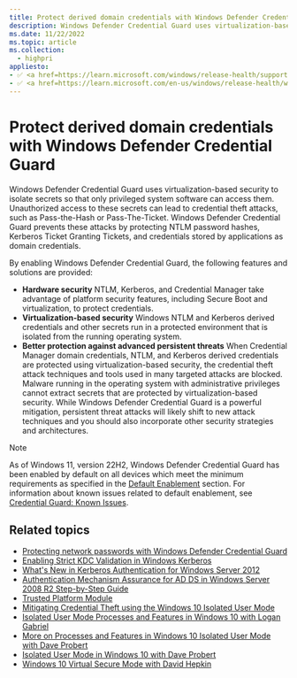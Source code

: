 ```yaml
---
title: Protect derived domain credentials with Windows Defender Credential Guard (Windows)
description: Windows Defender Credential Guard uses virtualization-based security to isolate secrets so that only privileged system software can access them.
ms.date: 11/22/2022
ms.topic: article
ms.collection: 
  - highpri
appliesto: 
- ✅ <a href=https://learn.microsoft.com/windows/release-health/supported-versions-windows-client target=_blank>Windows 10 and later</a>
- ✅ <a href=https://learn.microsoft.com/en-us/windows/release-health/windows-server-release-info target=_blank>Windows Server 2016 and later</a>
---
```


# Protect derived domain credentials with Windows Defender Credential Guard

Windows Defender Credential Guard uses virtualization-based security to isolate secrets so that only privileged system software can access them. Unauthorized access to these secrets can lead to credential theft attacks, such as Pass-the-Hash or Pass-The-Ticket. Windows Defender Credential Guard prevents these attacks by protecting NTLM password hashes, Kerberos Ticket Granting Tickets, and credentials stored by applications as domain credentials.

By enabling Windows Defender Credential Guard, the following features and solutions are provided:

- **Hardware security** NTLM, Kerberos, and Credential Manager take advantage of platform security features, including Secure Boot and virtualization, to protect credentials.
- **Virtualization-based security** Windows NTLM and Kerberos derived credentials and other secrets run in a protected environment that is isolated from the running operating system.
- **Better protection against advanced persistent threats** When Credential Manager domain credentials, NTLM, and Kerberos derived credentials are protected using virtualization-based security, the credential theft attack techniques and tools used in many targeted attacks are blocked. Malware running in the operating system with administrative privileges cannot extract secrets that are protected by virtualization-based security. While Windows Defender Credential Guard is a powerful mitigation, persistent threat attacks will likely shift to new attack techniques and you should also incorporate other security strategies and architectures.

> [!NOTE]
> As of Windows 11, version 22H2, Windows Defender Credential Guard has been enabled by default on all devices which meet the minimum requirements as specified in the [Default Enablement](credential-guard-manage.md#default-enablement) section. For information about known issues related to default enablement, see [Credential Guard: Known Issues](credential-guard-known-issues.md#known-issue-single-sign-on-sso-for-network-services-breaks-after-upgrading-to-windows-11-version-22h2).

## Related topics

- [Protecting network passwords with Windows Defender Credential Guard](https://www.microsoft.com/itshowcase/Article/Content/831/Protecting-network-passwords-with-Windows-10-Credential-Guard)
- [Enabling Strict KDC Validation in Windows Kerberos](https://www.microsoft.com/download/details.aspx?id=6382)
- [What's New in Kerberos Authentication for Windows Server 2012](/previous-versions/windows/it-pro/windows-server-2012-R2-and-2012/hh831747(v=ws.11))
- [Authentication Mechanism Assurance for AD DS in Windows Server 2008 R2 Step-by-Step Guide](/previous-versions/windows/it-pro/windows-server-2008-R2-and-2008/dd378897(v=ws.10))
- [Trusted Platform Module](/windows/device-security/tpm/trusted-platform-module-overview)
- [Mitigating Credential Theft using the Windows 10 Isolated User Mode](/shows/seth-juarez/mitigating-credential-theft-using-windows-10-isolated-user-mode)
- [Isolated User Mode Processes and Features in Windows 10 with Logan Gabriel](/shows/seth-juarez/isolated-user-mode-processes-features-in-windows-10-logan-gabriel)
- [More on Processes and Features in Windows 10 Isolated User Mode with Dave Probert](/shows/seth-juarez/more-on-processes-features-in-windows-10-isolated-user-mode-dave-probert)
- [Isolated User Mode in Windows 10 with Dave Probert](/shows/seth-juarez/isolated-user-mode-in-windows-10-dave-probert)
- [Windows 10 Virtual Secure Mode with David Hepkin](/shows/seth-juarez/windows-10-virtual-secure-mode-david-hepkin)
